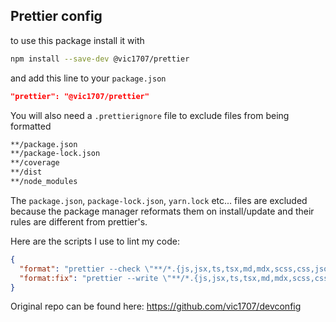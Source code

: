 ## Prettier config

to use this package install it with

```bash
npm install --save-dev @vic1707/prettier
```

and add this line to your `package.json`

```json
"prettier": "@vic1707/prettier"
```

You will also need a `.prettierignore` file to exclude files from being formatted

```bash
**/package.json
**/package-lock.json
**/coverage
**/dist
**/node_modules
```

The `package.json`, `package-lock.json`, `yarn.lock` etc... files are excluded because the package manager reformats them on install/update and their rules are different from prettier's.

Here are the scripts I use to lint my code:

```json
{
  "format": "prettier --check \"**/*.{js,jsx,ts,tsx,md,mdx,scss,css,json,yml}\" -c",
  "format:fix": "prettier --write \"**/*.{js,jsx,ts,tsx,md,mdx,scss,css,json,yml}\""
}
```

Original repo can be found here: https://github.com/vic1707/devconfig
